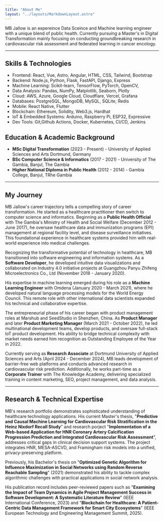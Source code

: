 ```yaml
---
title: "About Me"
layout: "../layouts/MarkdownLayout.astro"
---
```


MB Jallow is an expereince Data Sceince and Machine learning engineer with a unique blend of public health. Currently pursuing a Master's in Digital Transformation mainly focusing on conducting groundbreaking research in cardiovascular risk assessment and federated learning in cancer encology.

---
## Skills & Technologies

- Frontend: React, Vue, Astro, Angular, HTML, CSS, Tailwind, Bootstrap
- Backend: Node.js, Python, Flask, FastAPI, Django, Express
- Machine Learning: Scikit-learn, TensorFlow, PyTorch, OpenCV,
- Data Analysis: Pandas, NumPy, Matplotlib, Seaborn, Plotly
- Cloud: AWS, Azure, Google Cloud, Cloudflare, Vercel, Grafana
- Databases: PostgreSQL, MongoDB, MySQL, SQLite, Redis
- Mobile: React Native, Flutter
- Blockchain: Ethereum, Solidity, Web3.js, Hardhat
- IoT & Embedded Systems: Arduino, Raspberry Pi, ESP32, Expressive
- Dev Tools: Git,Github Actions, Docker, Kubernetes, CI/CD, Jenkins

## Education & Academic Background
- **MSc Digital Transformation** (2023 - Present) - University of Applied Sciences and Arts Dortmund, Germany
- **BSc Computer Science & Informatics** (2017 - 2021) - University of The Gambia, Banjul, The Gambia
- **Higher National Diploma in Public Health** (2012 - 2014) - Gambia College, Banjul, TRhe Gambia
---

## My Journey

MB Jallow's career trajectory tells a compelling story of career transformation. He started as a healthcare practitioner then switch to computer science and informatics. Beginning as a **Public Health Official** with The Gambia's Ministry of Health and Social Welfare (December 2012 - June 2017), he oversaw healthcare data and immunization programs (EPI) management at regional facility level, and disease surveillance initiatives. This foundational experience in healthcare systems provided him with real-world experience into medical challenges.

Recognizing the transformative potential of technology in healthcare, MB transitioned into software engineering and information systems. As a **Software Developer**, he developed intuitive data visualizations and collaborated on Industry 4.0 initiative projects at Guangzhou Panyu Zhifeng Microelectronics Co., Ltd (November 2018 - January 2020). 

His expertise in machine learning emerged during his role as a **Machine Learning Engineer** with Omdena (January 2020 - March 2021), where he developed natural language processing models for the World Energy Council. This remote role with other international data scientists expanded his technical and collaborative expertise.

The entrepreneurial phase of his career began with product management roles at Marshub and SeedStudio in Shenzhen, China. As **Product Manager** and later **Product Marketing Manager** (March 2021 - October 2022), he led multinational development teams, develop products, and oversaw full-stack IoT product development. His ability to bridge technical complexity with market needs earned him recognition as Outstanding Employee of the Year in 2022.

Currently serving as **Research Associate** at Dortmund University of Applied Sciences and Arts (April 2024 - December 2024), MB leads development of barrier-free web platforms and conducts advanced research in cardiovascular risk prediction. Additionally, he works part-time as a **Corporate Trainer** with The Knowledge Academy, delivering specialized training in content marketing, SEO, project management, and data analysis.

---

## Research & Technical Expertise

MB's research portfolio demonstrates sophisticated understanding of healthcare technology applications. His current Master's thesis, "**Predictive and Causal Machine Learning for Cardiovascular Risk Stratification in the Heinz Nixdorf Recall Study**" and research porject "**Implementation of a Web-based Application for HNR Coronary Artery Calcification Progression Prediction and Integrated Cardiovascular Risk Assessment**", addresses critical gaps in clinical decision support systems. The project integrates HNR, MESA-ASCVD, and Framingham risk models into a unified, privacy-preserving platform.

Previously, his Bachelor's thesis on "**Optimized Genetic Algorithm for Influence Maximization in Social Networks using Random Reverse Reachable Sampling**" (2021) demonstrated his ability to tackle complex algorithmic challenges with practical applications in social network analysis.

His publication record includes peer-reviewed papers such as "**Examining the Impact of Team Dynamics in Agile Project Management Success in Software Development: A Systematic Literature Review**" (IEEE International Conference, 2023) and "**Blockchain for Healthcare: A Patient-Centric Data Management Framework for Smart City Ecosystems**" (IEEE European Technology and Engineering Management Summit, 2025).

